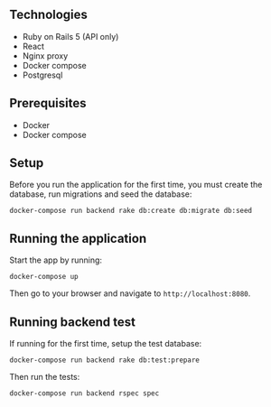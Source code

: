 ## Technologies

- Ruby on Rails 5 (API only)
- React
- Nginx proxy
- Docker compose
- Postgresql

## Prerequisites

- Docker
- Docker compose

## Setup

Before you run the application for the first time, you must create the database, run migrations and seed the database:

```
docker-compose run backend rake db:create db:migrate db:seed
```

## Running the application

Start the app by running:

```
docker-compose up
```

Then go to your browser and navigate to `http://localhost:8080`.


## Running backend test

If running for the first time, setup the test database:

```
docker-compose run backend rake db:test:prepare
```

Then run the tests:

```
docker-compose run backend rspec spec
```
